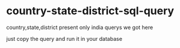 # country-state-district-sql-query
country,state,district present only india querys  we got here

just copy the query and run it in your database
